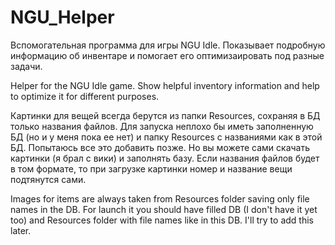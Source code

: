 # NGU_Helper
Вспомогательная программа для игры NGU Idle. Показывает подробную информацию об инвентаре и помогает его оптимизаировать под разные задачи.

Helper for the NGU Idle game. Show helpful inventory information and help to optimize it for different purposes.

Картинки для вещей всегда берутся из папки Resources, сохраняя в БД только названия файлов.
Для запуска неплохо бы иметь заполненную БД (но и у меня пока ее нет) и папку Resources с названиями как в этой БД. 
Попытаюсь все это добавить позже.
Но вы можете сами скачать картинки (я брал с вики) и заполнять базу. 
Если названия файлов будет в том формате, то при загрузке картинки номер и название вещи подтянутся сами.

Images for items are always taken from Resources folder saving only file names in the DB.
For launch it you should have filled DB (I don't have it yet too) and Resources folder with file names like in this DB.
I'll try to add this later.
